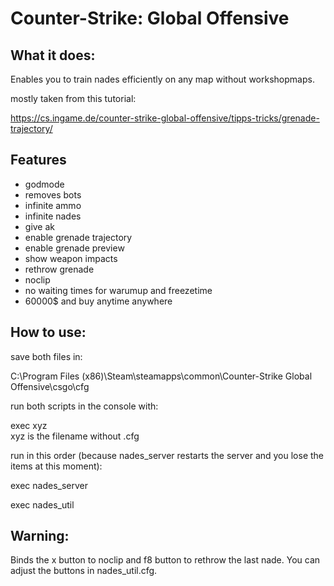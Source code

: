 # Counter-Strike: Global Offensive

## What it does:
Enables you to train nades efficiently on any map without workshopmaps.

mostly taken from this tutorial:

https://cs.ingame.de/counter-strike-global-offensive/tipps-tricks/grenade-trajectory/

## Features
- godmode
- removes bots
- infinite ammo
- infinite nades
- give ak
- enable grenade trajectory
- enable grenade preview
- show weapon impacts
- rethrow grenade
- noclip
- no waiting times for warumup and freezetime
- 60000$ and buy anytime anywhere


## How to use:
save both files in:

C:\Program Files (x86)\Steam\steamapps\common\Counter-Strike Global Offensive\csgo\cfg


run both scripts in the console with:

exec xyz  
xyz is the filename without .cfg


run in this order (because nades_server restarts the server and you lose the items at this moment):

exec nades_server

exec nades_util

## Warning:
Binds the x button to noclip and f8 button to rethrow the last nade. You can adjust the buttons in nades_util.cfg.


